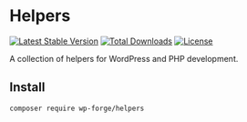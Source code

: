 # Helpers

[![Latest Stable Version](https://poser.pugx.org/wp-forge/helpers/v/stable)](https://packagist.org/packages/wp-forge/helpers)
[![Total Downloads](https://poser.pugx.org/wp-forge/helpers/downloads)](https://packagist.org/packages/wp-forge/helpers)
[![License](https://poser.pugx.org/wp-forge/helpers/license)](https://packagist.org/packages/wp-forge/helpers)

A collection of helpers for WordPress and PHP development.

## Install

```
composer require wp-forge/helpers
```
